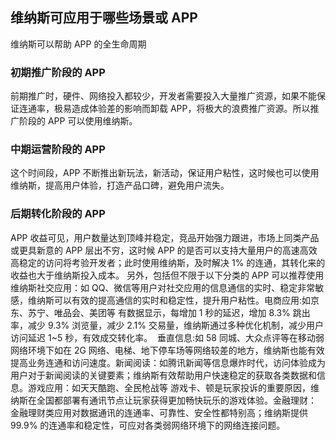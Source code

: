 ##  维纳斯可应用于哪些场景或 APP
维纳斯可以帮助 APP 的全生命周期
​
### 初期推广阶段的 APP
前期推广时，硬件、网络投入都较少，开发者需要投入大量推广资源，如果不能保证连通率，极易造成体验差的影响而卸载 APP，将极大的浪费推广资源。所以推广阶段的 APP 可以使用维纳斯。
​
### 中期运营阶段的 APP
这个时间段，APP 不断推出新玩法，新活动，保证用户粘性，这时候也可以使用维纳斯，提高用户体验，打造产品口碑，避免用户流失。
​
### 后期转化阶段的 APP
APP 收益可见，用户数量达到顶峰并稳定，竞品开始强力跟进，市场上同类产品或更具新意的 APP 层出不穷，这时候 APP 的是否可以支持大量用户的高速高效高稳定的访问将考验开发者；此时使用维纳斯，及时解决 1% 的连通，其转化来的收益也大于维纳斯投入成本。
​
另外，包括但不限于以下分类的 APP 可以推荐使用维纳斯社交应用：如 QQ、微信等用户对社交应用的信息通信的实时、稳定非常敏感，维纳斯可以有效的提高通信的实时和稳定性，提升用户粘性。
​
电商应用:如京东、苏宁、唯品会、美团等 有数据显示，每增加 1 秒的延迟，增加 8.3% 跳出率，减少 9.3% 浏览量，减少 2.1% 交易量，维纳斯通过多种优化机制，减少用户访问延迟 1~5 秒，有效成交转化率。
​
垂直信息:如 58 同城、大众点评等在移动弱网络环境下如在 2G 网络、电梯、地下停车场等网络较差的地方，维纳斯也能有效提高业务连通和访问速度。
​
新闻阅读：如腾讯新闻等信息爆炸时代，访问体验成为用户对于新闻阅读的关键要素；维纳斯有效帮助用户快速稳定的获取各类数据和信息。
​
游戏应用：如天天酷跑、全民枪战等 游戏卡、顿是玩家投诉的重要原因，维纳斯在全国都部署有通讯节点让玩家获得更加畅快玩乐的游戏体验。
​
金融理财： 金融理财类应用对数据通讯的连通率、可靠性、安全性都特别高；维纳斯提供 99.9% 的连通率和稳定性，可应对各类弱网络环境下的网络连接问题。